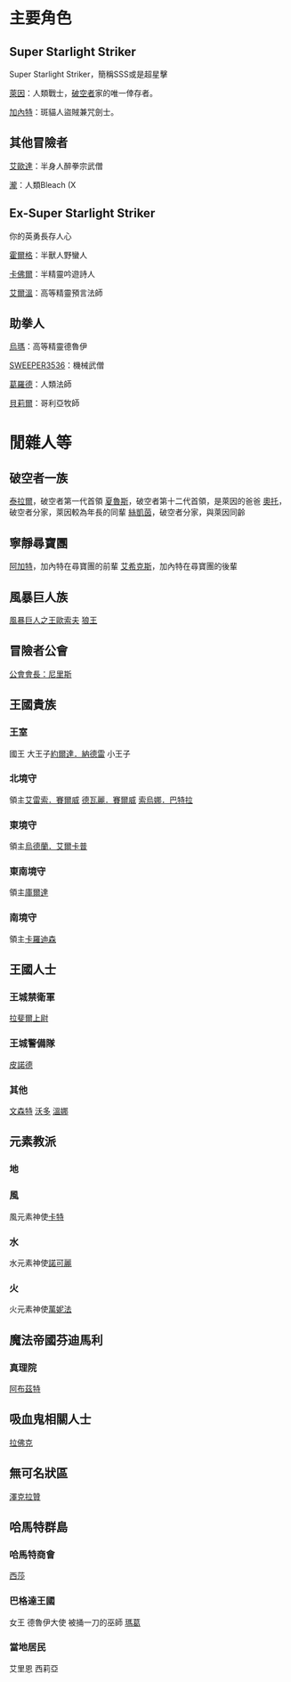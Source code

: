 <!-- TITLE: 角色列表 -->
<!-- SUBTITLE: 就列表喇幹，外加幻想中的聲優ㄛ -->

# 主要角色
## Super Starlight Striker
Super Starlight Striker，簡稱SSS或是超星擊

[萊因](萊因)：人類戰士，[破空者](/組織/破空者一族)家的唯一倖存者。

[加內特](加內特)：斑貓人盜賊兼咒劍士。

## 其他冒險者
[艾歐達](艾歐達)：半身人醉拳宗武僧

[瀧](瀧)：人類Bleach (X

## Ex-Super Starlight Striker
你的英勇長存人心

[霍爾格](霍爾格)：半獸人野蠻人

[卡佛爾](卡佛爾)：半精靈吟遊詩人

[艾爾溫](艾爾溫)：高等精靈預言法師

## 助拳人
[烏瑪](烏馬)：高等精靈德魯伊

[SWEEPER3536](SWEEPER3536)：機械武僧

[葛羅德](葛羅德)：人類法師

[貝莉爾](貝莉爾)：哥利亞牧師

# 閒雜人等
## 破空者一族
[泰拉爾](泰拉爾)，破空者第一代首領
[夏魯斯](夏魯斯)，破空者第十二代首領，是萊因的爸爸
[奧托](奧托)，破空者分家，萊因較為年長的同輩
[絲凱茵](絲凱茵)，破空者分家，與萊因同齡
## 寧靜尋寶團
[阿加特](阿加特)，加內特在尋寶團的前輩
[艾希克斯](艾希克斯)，加內特在尋寶團的後輩
## 風暴巨人族
[風暴巨人之王歐索夫](歐索夫)
[狼王](狼王)
## 冒險者公會
[公會會長：尼里斯](公會會長)
## 王國貴族
### 王室
國王
大王子[約爾達．納德雷](約爾達)
小王子
### 北境守
領主[艾雷索．賽爾威](艾雷索)
[德瓦麗．賽爾威](德瓦麗)
[索烏娜．巴特拉](索烏娜)
### 東境守
領主[烏德蘭．艾爾卡普](烏德蘭)
### 東南境守
領主[庫爾達](庫爾達)
### 南境守
領主[卡羅迪森](卡羅迪森)
## 王國人士
### 王城禁衛軍
[拉斐爾上尉](拉斐爾)
### 王城警備隊
[皮諾德](皮諾德)
### 其他
[文森特](文森特)
[沃多](沃多)
[溫娜](溫娜)
## 元素教派
### 地
### 風
風元素神使[卡特](卡特)
### 水
水元素神使[諾可麗](諾可麗)
### 火
火元素神使[萬妮法](萬妮法)
## 魔法帝國芬迪馬利
### 真理院
[阿布茲特](阿布茲特)
## 吸血鬼相關人士
[拉佛克](拉佛克)
## 無可名狀區
[澤克拉贊](澤克拉贊)
## 哈馬特群島
### 哈馬特商會
[西莎](西莎)
### 巴格達王國
女王
德魯伊大使
被捅一刀的巫師
[瑪葛](瑪葛)
### 當地居民
艾里恩
西莉亞